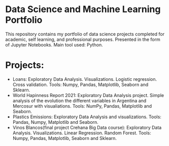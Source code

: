 # Data Science and Machine Learning Portfolio

This repository contains my portfolio of data science projects completed for academic, self learning, and professional purposes. Presented in the form of Jupyter Notebooks. Main tool used: Python.
# Projects:
- Loans: Exploratory Data Analysis. Visualizations. Logistic regression. Cross validation. Tools: Numpy, Pandas, Matplotlib, Seaborn and Sklearn.
- World Hapinness Report 2021: Exploratory Data Analysis project. Simple analysis of the evolution the different variables in Argentina and Mercosur with visualiations. Tools: NumPy, Pandas, Matplotlib and Seaborn.
- Plastics Emissions: Exploratory Data Analysis and visualizations. Tools: Pandas, Numpy, Matplotlib and Seaborn.
- Vinos Blancos(final project Crehana Big Data course): Exploratory Data Analysis. Visualizations. Linear Regression. Random Forest. Tools: Numpy, Pandas, Matplotlib, Seaborn and Sklearn.

